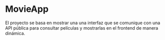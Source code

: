 # MovieApp
El proyecto se basa en mostrar una una interfaz que se comunique con una API pública para consultar películas y mostrarlas en el frontend de manera dinámica. 

